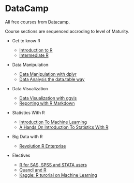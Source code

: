 # DataCamp

All free courses from [Datacamp](https://www.datacamp.com "Datacamp Homepage").

Course sections are sequenced accroding to level of Maturity.

* Get to know R
	* [Introduction to R](https://www.datacamp.com/courses/free-introduction-to-r)
	* [Intermediate R](https://www.datacamp.com/courses/intermediate-r)
	
* Data Manipulation
	* [Data Manipulation with dplyr]( )
	* [Data Analysis the data.table way]( )
	
* Data Visualization
	* [Data Visualization with ggvis]( )
	* [Reporting with R Markdown]( )

* Statistics With R
	* [Introduction To Machine Learning]( )
	* [A Hands On Introduction To Statistics With R]( )
	
* Big Data with R
	* [Revolution R Enterprise]( )

* Electives
	* [R for SAS, SPSS and STATA users]( )
	* [Quandl and R]( )
	* [Kaggle: R turorial on Machine Learning]( )




